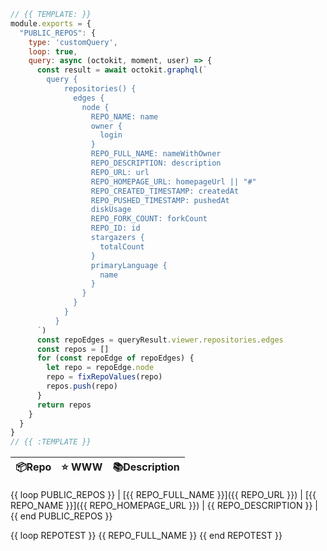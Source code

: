 ```js
// {{ TEMPLATE: }}
module.exports = {
  "PUBLIC_REPOS": {
    type: 'customQuery',
    loop: true,
    query: async (octokit, moment, user) => {
      const result = await octokit.graphql(`
        query {
            repositories() {
              edges {
                node {
                  REPO_NAME: name
                  owner {
                    login
                  }
                  REPO_FULL_NAME: nameWithOwner
                  REPO_DESCRIPTION: description
                  REPO_URL: url
                  REPO_HOMEPAGE_URL: homepageUrl || "#"
                  REPO_CREATED_TIMESTAMP: createdAt
                  REPO_PUSHED_TIMESTAMP: pushedAt
                  diskUsage
                  REPO_FORK_COUNT: forkCount
                  REPO_ID: id
                  stargazers {
                    totalCount
                  }
                  primaryLanguage {
                    name
                  }
                }
              }
            }
          }
      `)
      const repoEdges = queryResult.viewer.repositories.edges
      const repos = []
      for (const repoEdge of repoEdges) {
        let repo = repoEdge.node
        repo = fixRepoValues(repo)
        repos.push(repo)
      }
      return repos
    }
  }
}
// {{ :TEMPLATE }}
```

| 📦Repo    | ⭐️ WWW | 📚Description |
| --------- | ----------- | -------------- |
{{ loop PUBLIC_REPOS }}
| [{{ REPO_FULL_NAME }}]({{ REPO_URL }}) | [{{ REPO_NAME }}]({{ REPO_HOMEPAGE_URL }}) | {{ REPO_DESCRIPTION }} |
{{ end PUBLIC_REPOS }}

{{ loop REPOTEST }}
{{ REPO_FULL_NAME }}
{{ end REPOTEST }}
